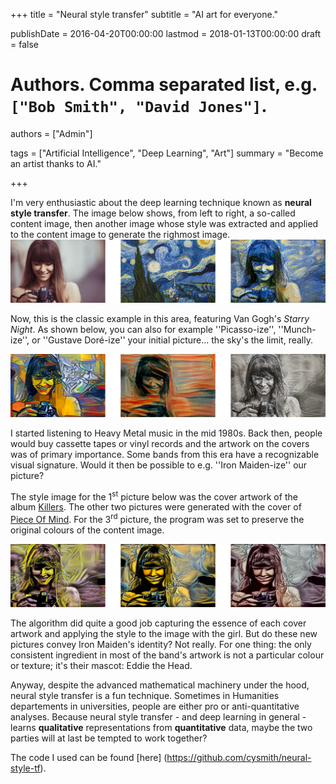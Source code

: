 +++
title = "Neural style transfer"
subtitle = "AI art for everyone."

publishDate = 2016-04-20T00:00:00
lastmod = 2018-01-13T00:00:00
draft = false

# Authors. Comma separated list, e.g. `["Bob Smith", "David Jones"]`.
authors = ["Admin"]

tags = ["Artificial Intelligence", "Deep Learning", "Art"]
summary = "Become an artist thanks to AI."

+++

I'm very enthusiastic about the deep learning technique known as **neural style transfer**. The image below shows, from left to right, a so-called content image, then another image whose style was extracted and applied to the content image to generate the righmost image. 
![neural style transfer](allGogh.png)

Now, this is the classic example in this area, featuring Van Gogh's *Starry Night*. As shown below, you can also for example ''Picasso-ize'', ''Munch-ize'', or ''Gustave Doré-ize'' your initial picture... the sky's the limit, really. 

![neural style transfer](allOut.png)

I started listening to Heavy Metal music in the mid 1980s. Back then, people would buy cassette tapes or vinyl records and the artwork on the covers was of primary importance. Some bands from this era have a recognizable visual signature. Would it then be possible to e.g. ''Iron Maiden-ize'' our picture?

The style image for the 1<sup>st</sup> picture below was the cover artwork of the album [Killers](https://en.wikipedia.org/wiki/Killers_(Iron_Maiden_album)#/media/File:Iron_Maiden_Killers.jpg). The other two pictures were generated with the cover of [Piece Of Mind](https://en.wikipedia.org/wiki/Piece_of_Mind#/media/File:Iron_Maiden_-_Piece_Of_Mind.jpg). For the 3<sup>rd</sup> picture, the program was set to preserve the original colours of the content image. 

![Iron Maiden neural style transfer](outMaiden.png)

The algorithm did quite a good job capturing the essence of each cover artwork and applying the style to the image with the girl. But do these new pictures convey Iron Maiden's identity? Not really. For one thing: the only consistent ingredient in most of the band's artwork is not a particular colour or texture; it's their mascot: Eddie the Head.

Anyway, despite the advanced mathematical machinery under the hood, neural style transfer is a fun technique. Sometimes in Humanities departements in universities, people are either pro or anti-quantitative analyses. Because neural style transfer - and deep learning in general - learns **qualitative** representations from **quantitative** data, maybe the two parties will at last be tempted to work together?  

The code I used can be found [here] (https://github.com/cysmith/neural-style-tf). 

